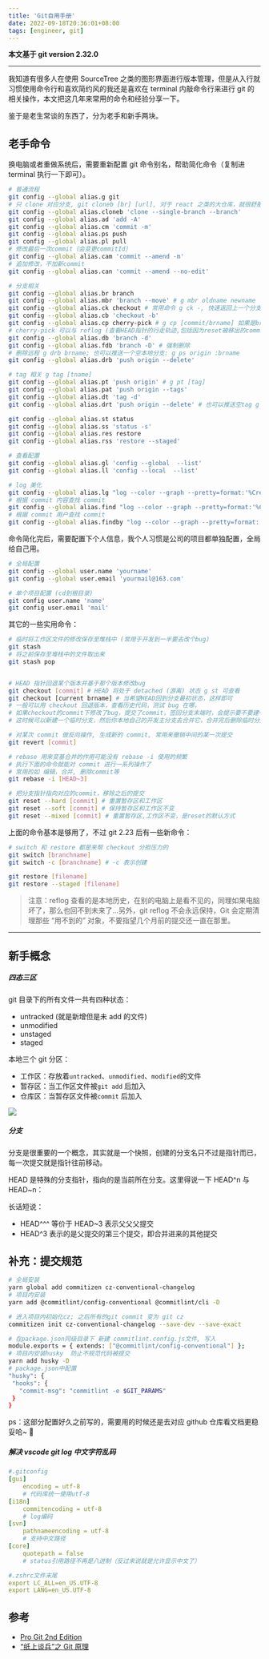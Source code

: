 ```yaml
---
title: 'Git自用手册'
date: 2022-09-18T20:36:01+08:00
tags: [engineer, git]
---
```


**本文基于 git version 2.32.0**

---

我知道有很多人在使用 SourceTree 之类的图形界面进行版本管理，但是从入行就习惯使用命令行和喜欢简约风的我还是喜欢在 terminal 内敲命令行来进行 git 的相关操作，本文把这几年来常用的命令和经验分享一下。

鉴于是老生常谈的东西了，分为老手和新手两块。

## 老手命令

换电脑或者重做系统后，需要重新配置 git 命令别名，帮助简化命令（复制进 terminal 执行一下即可）。

```sh
# 普通流程
git config --global alias.g git
# 只 clone 对应分支, git cloneb [br] [url], 对于 react 之类的大仓库，就很舒服~
git config --global alias.cloneb 'clone --single-branch --branch'
git config --global alias.ad 'add -A'
git config --global alias.cm 'commit -m'
git config --global alias.ps push
git config --global alias.pl pull
# 修改最后一次commit（会变更commitId）
git config --global alias.cam 'commit --amend -m'
# 追加修改，不加新commit
git config --global alias.can 'commit --amend --no-edit'

# 分支相关
git config --global alias.br branch
git config --global alias.mbr 'branch --move' # g mbr oldname newname
git config --global alias.ck checkout # 常用命令 g ck -, 快速返回上一个分支
git config --global alias.cb 'checkout -b'
git config --global alias.cp cherry-pick # g cp [commit/brname] 如果是brname则是把该分支最新commit合并
# cherry-pick 可以与 reflog (查看HEAD指针的行走轨迹,包括因为reset被移出的commit) 配合，来找回被删除的 commit
git config --global alias.db 'branch -d'
git config --global alias.fdb 'branch -D' # 强制删除
# 删除远程 g drb brname; 也可以推送一个空本地分支: g ps origin :brname
git config --global alias.drb 'push origin --delete'

# tag 相关 g tag [tname]
git config --global alias.pt 'push origin' # g pt [tag]
git config --global alias.pat 'push origin --tags'
git config --global alias.dt 'tag -d'
git config --global alias.drt 'push origin --delete' # 也可以推送空tag g ps origin :refs/tags/[version]

git config --global alias.st status
git config --global alias.ss 'status -s'
git config --global alias.res restore
git config --global alias.rss 'restore --staged'

# 查看配置
git config --global alias.gl 'config --global  --list'
git config --global alias.ll 'config --local  --list'

# log 美化
git config --global alias.lg "log --color --graph --pretty=format:'%Cred%h%Creset -%C(yellow)%d%Creset %s %Cgreen(%cr) %C(bold blue)<%an>%Creset' --abbrev-commit"
# 根据 commit 内容查找 commit
git config --global alias.find "log --color --graph --pretty=format:'%Cred%h%Creset -%C(yellow)%d%Creset %s %Cgreen(%cr) %C(bold blue)<%an>%Creset' --abbrev-commit --grep"
# 根据 commit 用户查找 commit
git config --global alias.findby "log --color --graph --pretty=format:'%Cred%h%Creset -%C(yellow)%d%Creset %s %Cgreen(%cr) %C(bold blue)<%an>%Creset' --abbrev-commit --author"
```

命令简化完后，需要配置下个人信息，我个人习惯是公司的项目都单独配置，全局给自己用。

```sh
# 全局配置
git config --global user.name 'yourname'
git config --global user.email 'yourmail@163.com'

# 单个项目配置 (cd到根目录)
git config user.name 'name'
git config user.email 'mail'
```

其它的一些实用命令：

```sh
# 临时将工作区文件的修改保存至堆栈中 (常用于开发到一半要去改个bug)
git stash
# 将之前保存至堆栈中的文件取出来
git stash pop


# HEAD 指针回退某个版本并基于那个版本修改bug
git checkout [commit] # HEAD 将处于 detached (游离) 状态 g st 可查看
git checkout [current brname] # 当希望HEAD回到分支最初状态，这样即可
# 一般可以用 checkout 回退版本，查看历史代码，测试 bug 在哪，
# 如果checkout的commit下修改了bug，提交了commit，签回分支末端时，会提示要不要建一个新分支
# 这时候可以新建一个临时分支，然后你本地自己的开发主分支去合并它，合并完后删除临时分支

# 对某次 commit 做反向操作, 生成新的 commit, 常用来撤销中间的某一次提交
git revert [commit]

# rebase 用来变基合并的作用可能没有 rebase -i 使用的频繁
# 执行下面的命令就能对 commit 进行一系列操作了
# 常用的如 编辑，合并, 删除commit等
git rebase -i [HEAD~3]

# 把分支指针指向对应的commit，移除之后的提交
git reset --hard [commit] # 重置暂存区和工作区
git reset --soft [commit] # 保持暂存区和工作区不变
git reset --mixed [commit] # 重置暂存区,工作区不变，是reset的默认方式
```

上面的命令基本是够用了，不过 git 2.23 后有一些新命令：

```sh
# switch 和 restore 都是来帮 checkout 分担压力的
git switch [branchname]
git switch -c [branchname] # -c 表示创建

git restore [filename]
git restore --staged [filename]
```

> 注意：reflog 查看的是本地历史，在别的电脑上是看不见的，同理如果电脑坏了，那么也回不到未来了...另外，git reflog 不会永远保持，Git 会定期清理那些 “用不到的” 对象，不要指望几个月前的提交还一直在那里。

---

## 新手概念

##### 四态三区

git 目录下的所有文件一共有四种状态：

- untracked (就是新增但是未 add 的文件)
- unmodified
- unstaged
- staged

本地三个 git 分区：

- 工作区：存放着`untracked`、`unmodified`、`modified`的文件
- 暂存区：当工作区文件被`git add` 后加入
- 仓库区：当暂存区文件被`commit` 后加入

![](https://cdn.staticaly.com/gh/yokiizx/picgo@master/img/202212201819035.png)

##### 分支

分支是很重要的一个概念，其实就是一个快照，创建的分支名只不过是指针而已，每一次提交就是指针往前移动。

HEAD 是特殊的分支指针，指向的是当前所在分支。这里得说一下 HEAD^n 与 HEAD~n：

长话短说：

- HEAD^^^ 等价于 HEAD~3 表示父父父提交
- HEAD^3 表示的是父提交的第三个提交，即合并进来的其他提交

## 补充：提交规范

```sh
# 全局安装
yarn global add commitizen cz-conventional-changelog
# 项目内安装
yarn add @commitlint/config-conventional @commitlint/cli -D

# 进入项目内初始化cz; 之后所有的git commit 变为 git cz
commitizen init cz-conventional-changelog --save-dev --save-exact

# 在package.json同级目录下 新建 commitlint.config.js文件, 写入
module.exports = { extends: ["@commitlint/config-conventional"] };
# 项目内安装husky  防止不规范代码被提交
yarn add husky -D
# package.json中配置
"husky": {
 "hooks": {
   "commit-msg": "commitlint -e $GIT_PARAMS"
 }
}
```

ps：这部分配置好久之前写的，需要用的时候还是去对应 github 仓库看文档更稳妥哈~ 👻

##### 解决 vscode git log 中文字符乱码

```yml
#.gitconfig
[gui]
    encoding = utf-8
    # 代码库统一使用utf-8
[i18n]
    commitencoding = utf-8
    # log编码
[svn]
    pathnameencoding = utf-8
    # 支持中文路径
[core]
    quotepath = false
    # status引用路径不再是八进制（反过来说就是允许显示中文了）

#.zshrc文件末尾
export LC_ALL=en_US.UTF-8
export LANG=en_US.UTF-8
```

## 参考

- [Pro Git 2nd Edition](https://git-scm.com)
- [“纸上谈兵”之 Git 原理](https://mp.weixin.qq.com/s/FSBEM2GqhpVJ6yw9FkxnGA)
